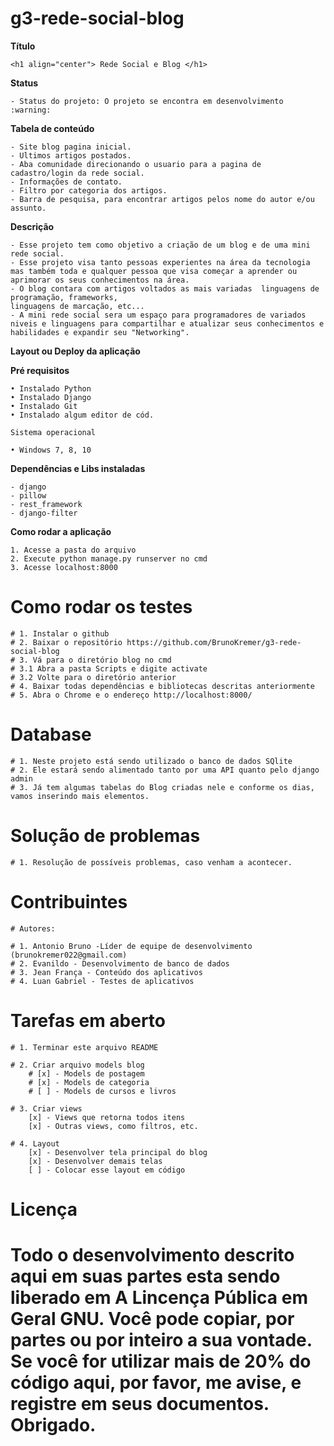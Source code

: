 # g3-rede-social-blog



**Título**

    <h1 align="center"> Rede Social e Blog </h1>

**Status**

    - Status do projeto: O projeto se encontra em desenvolvimento  :warning:

**Tabela de conteúdo**

    - Site blog pagina inicial.
    - Ultimos artigos postados.
    - Aba comunidade direcionando o usuario para a pagina de cadastro/login da rede social.
    - Informações de contato.
    - Filtro por categoria dos artigos.
    - Barra de pesquisa, para encontrar artigos pelos nome do autor e/ou assunto.


**Descrição**

    - Esse projeto tem como objetivo a criação de um blog e de uma mini rede social.
    - Esse projeto visa tanto pessoas experientes na área da tecnologia  mas também toda e qualquer pessoa que visa começar a aprender ou aprimorar os seus conhecimentos na área.
    - O blog contara com artigos voltados as mais variadas  linguagens de programação, frameworks,
    linguagens de marcação, etc...
    - A mini rede social sera um espaço para programadores de variados niveis e linguagens para compartilhar e atualizar seus conhecimentos e habilidades e expandir seu "Networking".

**Layout ou Deploy da aplicação**



**Pré requisitos**

    • Instalado Python
    • Instalado Django
    • Instalado Git
    • Instalado algum editor de cód. 

    Sistema operacional

    • Windows 7, 8, 10

**Dependências e Libs instaladas**

    - django
    - pillow
    - rest_framework
    - django-filter

**Como rodar a aplicação**

    1. Acesse a pasta do arquivo
    2. Execute python manage.py runserver no cmd
    3. Acesse localhost:8000

# **Como rodar os testes**

    # 1. Instalar o github
    # 2. Baixar o repositório https://github.com/BrunoKremer/g3-rede-social-blog
    # 3. Vá para o diretório blog no cmd
    # 3.1 Abra a pasta Scripts e digite activate
    # 3.2 Volte para o diretório anterior
    # 4. Baixar todas dependências e bibliotecas descritas anteriormente
    # 5. Abra o Chrome e o endereço http://localhost:8000/
    
# **Database**

    # 1. Neste projeto está sendo utilizado o banco de dados SQlite
    # 2. Ele estará sendo alimentado tanto por uma API quanto pelo django admin
    # 3. Já tem algumas tabelas do Blog criadas nele e conforme os dias, vamos inserindo mais elementos.

# **Solução de problemas**

    # 1. Resolução de possíveis problemas, caso venham a acontecer.

# **Contribuintes**

    # Autores:

    # 1. Antonio Bruno -Líder de equipe de desenvolvimento (brunokremer022@gmail.com)
    # 2. Evanildo - Desenvolvimento de banco de dados
    # 3. Jean França - Conteúdo dos aplicativos
    # 4. Luan Gabriel - Testes de aplicativos
    

# **Tarefas em aberto**

    # 1. Terminar este arquivo README

    # 2. Criar arquivo models blog
        # [x] - Models de postagem
        # [x] - Models de categoria
        # [ ] - Models de cursos e livros

    # 3. Criar views
        [x] - Views que retorna todos itens
        [x] - Outras views, como filtros, etc.

    # 4. Layout
        [x] - Desenvolver tela principal do blog
        [x] - Desenvolver demais telas
        [ ] - Colocar esse layout em código

# **Licença**

# Todo o desenvolvimento descrito aqui em suas partes esta sendo liberado em A Lincença Pública em Geral GNU. Você pode copiar, por partes ou por inteiro a sua vontade. Se você for utilizar mais de 20% do código aqui, por favor, me avise, e registre em seus documentos. Obrigado.



